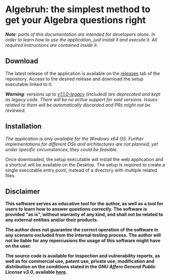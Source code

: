 # Algebruh: the simplest method to get your Algebra questions right

_**Note**: parts of this documentation are intended for developers alone. In order to learn how to use the application, just install it and execute it. All required instructions are contained inside it._

## Download

The latest release of the application is available on the [releases](https://github.com/erlete/algebruh/releases) tab of the repository. Access to the desired release and download the _setup_ executable linked to it.

_**Warning**: versions up to [v1.1.0-legacy](https://github.com/erlete/algebruh/releases/tag/v1.1.0-legacy) (included) are deprecated and kept as legacy code. There will be no active support for said versions. Issues related to them will be automatically discarded and PRs might not be reviewed._

## Installation

_The application is only available for the Windows x64 OS. Further implementations for different OSs and architectures are not planned, yet under specific circumstances, they could be feasible._

Once downloaded, the setup executable will install the web application and a shortcut will be available on the Desktop. The setup is required to create a single executable entry point, instead of a directory with multiple related files.

## Disclaimer

**This software serves as educative tool for the author, as well as a tool for users to learn how to answer questions correctly. The software is provided "as is", without warranty of any kind, and shall not be related to any external entities and/or their products.**

**The author does not guarantee the correct operation of the software in any scenario excluded from the internal testing process. The author will not be liable for any repercusions the usage of this software might have on the user.**

**The source code is available for inspection and vulnerability reports, as well as for commercial use, patent use, private use, modification and distribution on the conditions stated in the _GNU Affero General Public License v3.0_, available [here](LICENSE).**
